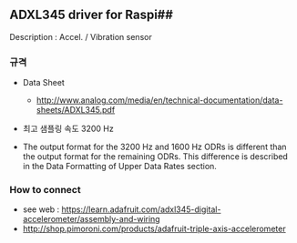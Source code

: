 

## ADXL345 driver for Raspi##
Description : Accel. / Vibration sensor

### 규격
 - Data Sheet
   - http://www.analog.com/media/en/technical-documentation/data-sheets/ADXL345.pdf  
 - 최고 샘플링 속도 3200 Hz

 - The output format for the 3200 Hz and 1600 Hz ODRs is different than the output format for the remaining ODRs. This difference is described in the Data Formatting of Upper Data Rates section.


### How to connect 
   - see web : https://learn.adafruit.com/adxl345-digital-accelerometer/assembly-and-wiring
   - http://shop.pimoroni.com/products/adafruit-triple-axis-accelerometer



